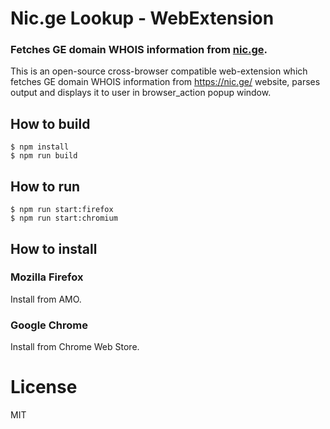 # Nic.ge Lookup - WebExtension

### Fetches GE domain WHOIS information from [nic.ge](https://nic.ge).

This is an open-source cross-browser compatible web-extension
which fetches GE domain WHOIS information from https://nic.ge/ website,
parses output and displays it to user in browser_action popup window.


## How to build

```
$ npm install
$ npm run build
```

## How to run

```
$ npm run start:firefox
$ npm run start:chromium
```

## How to install

### Mozilla Firefox

Install from AMO.

### Google Chrome

Install from Chrome Web Store.

# License
MIT
